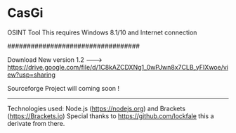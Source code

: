 # CasGi
OSINT Tool 
This requires Windows 8.1/10 and Internet connection

 ##################################


 Download New version 1.2 ---> https://drive.google.com/file/d/1C8kAZCDXNg1_0wPJwn8x7CLB_yFIXwoe/view?usp=sharing


Sourceforge Project will coming soon !


-----------------------------------------------------------------------------
Technologies used: Node.js (https://nodejs.org) and Brackets (https://Brackets.io)
Special thanks to https://github.com/lockfale this a derivate from there. 

